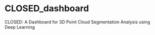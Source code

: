 # CLOSED_dashboard
CLOSED: A Dashboard for 3D Point Cloud Segmentation Analysis using Deep Learning

